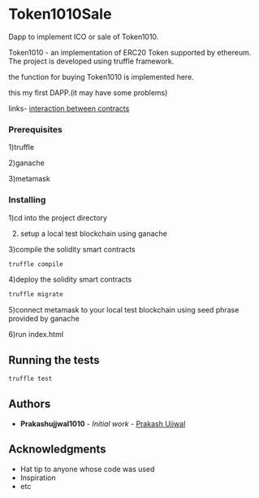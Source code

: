 # Token1010Sale

Dapp to implement ICO or sale of Token1010.

Token1010 - an implementation of ERC20 Token supported by ethereum.
The project is developed using truffle framework.

the function for buying Token1010 is implemented here.

this my first DAPP.(it may have some problems)

links-
[interaction between contracts](https://medium.com/@prakashujjwal1010/heres-how-i-made-my-smart-contracts-interact-with-each-other-df1ca97fa51b?postPublishedType=initial)


### Prerequisites

1)truffle

2)ganache

3)metamask


### Installing

1)cd into the project directory

2) setup a local test blockchain using ganache

3)compile the solidity smart contracts 

```bash
truffle compile
```

4)deploy the solidity smart contracts 

```bash
truffle migrate
```
5)connect metamask to your local test blockchain using seed phrase provided by ganache

6)run index.html

## Running the tests

```bash
truffle test
```

## Authors

* **Prakashujjwal1010** - *Initial work* - [Prakash Ujjwal](https://github.com/prakashujjwal1010)

## Acknowledgments

* Hat tip to anyone whose code was used
* Inspiration
* etc
